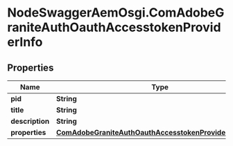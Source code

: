 # NodeSwaggerAemOsgi.ComAdobeGraniteAuthOauthAccesstokenProviderInfo

## Properties

Name | Type | Description | Notes
------------ | ------------- | ------------- | -------------
**pid** | **String** |  | [optional] 
**title** | **String** |  | [optional] 
**description** | **String** |  | [optional] 
**properties** | [**ComAdobeGraniteAuthOauthAccesstokenProviderProperties**](ComAdobeGraniteAuthOauthAccesstokenProviderProperties.md) |  | [optional] 


